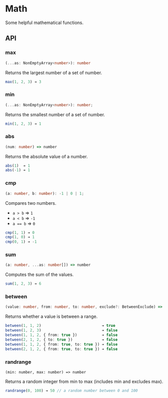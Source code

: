 # Math

Some helpful mathematical functions.

## API

### max

```ts
(...as: NonEmptyArray<number>): number
```

Returns the largest number of a set of number.

```ts
max(1, 2, 3) ➔ 3
```

### min

```ts
(...as: NonEmptyArray<number>): number;
```

Returns the smallest number of a set of number.

```ts
min(1, 2, 3) ➔ 1
```

### abs

```ts
(num: number) => number
```

Returns the absolute value of a number.

```ts
abs(1)  ➔ 1
abs(-1) ➔ 1
```

### cmp

``` ts
(a: number, b: number): -1 | 0 | 1;
```

Compares two numbers.
- `a > b` => `1`
- `a < b` => `-1`
- `a == b` => `0`

```ts
cmp(1, 1) ➔ 0
cmp(1, 0) ➔ 1
cmp(0, 1) ➔ -1
```

### sum

```ts
(a: number, ...as: number[]) => number
```

Computes the sum of the values.

```ts
sum(1, 2, 3) ➔ 6
```

### between

```ts
(value: number, from: number, to: number, exclude?: BetweenExclude) => boolean
```

Returns whether a value is between a range.

```ts
between(1, 1, 2)                           ➔ true
between(1, 2, 3)                           ➔ false
between(1, 1, 2, { from: true })           ➔ false
between(2, 1, 2, { to: true })             ➔ false
between(1, 1, 2, { from: true, to: true }) ➔ false
between(2, 1, 2, { from: true, to: true }) ➔ false
```

### randrange

```
(min: number, max: number) => number
```

Returns a random integer from min to max (includes min and excludes max).

```ts
randrange(0, 100) ➔ 50 // a random number between 0 and 100
```